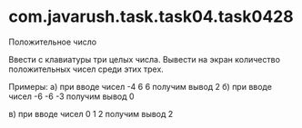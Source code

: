 # com.javarush.task.task04.task0428

Положительное число

Ввести с клавиатуры три целых числа. Вывести на экран количество положительных чисел среди этих трех.

Примеры:
а) при вводе чисел
-4
6
6
получим вывод
2
б) при вводе чисел
-6
-6
-3
получим вывод
0

в) при вводе чисел
0
1
2
получим вывод
2
